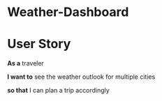 # Weather-Dashboard
# User Story

**As a** traveler

**I want to** see the weather outlook for multiple cities

**so that** I can plan a trip accordingly
